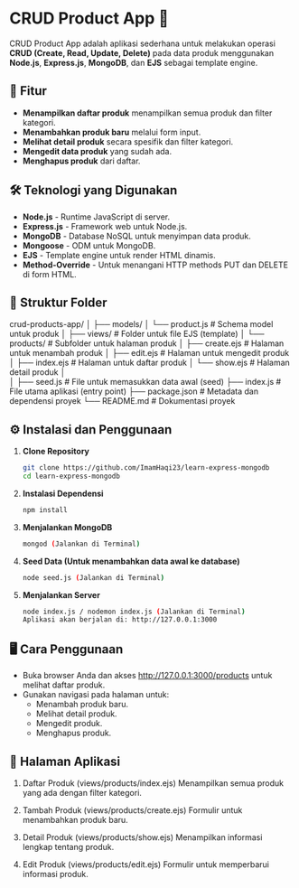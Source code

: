 # CRUD Product App 🛒

CRUD Product App adalah aplikasi sederhana untuk melakukan operasi **CRUD (Create, Read, Update, Delete)** pada data produk menggunakan **Node.js**, **Express.js**, **MongoDB**, dan **EJS** sebagai template engine.

## 🎯 Fitur

- **Menampilkan daftar produk** menampilkan semua produk dan filter kategori.
- **Menambahkan produk baru** melalui form input.
- **Melihat detail produk** secara spesifik dan filter kategori.
- **Mengedit data produk** yang sudah ada.
- **Menghapus produk** dari daftar.

## 🛠️ Teknologi yang Digunakan

- **Node.js** - Runtime JavaScript di server.
- **Express.js** - Framework web untuk Node.js.
- **MongoDB** - Database NoSQL untuk menyimpan data produk.
- **Mongoose** - ODM untuk MongoDB.
- **EJS** - Template engine untuk render HTML dinamis.
- **Method-Override** - Untuk menangani HTTP methods PUT dan DELETE di form HTML.

## 📂 Struktur Folder

crud-products-app/
│
├── models/
│   └── product.js           # Schema model untuk produk
│
├── views/                   # Folder untuk file EJS (template)
│   └── products/            # Subfolder untuk halaman produk
│       ├── create.ejs       # Halaman untuk menambah produk
│       ├── edit.ejs         # Halaman untuk mengedit produk
│       ├── index.ejs        # Halaman untuk daftar produk
│       └── show.ejs         # Halaman detail produk
│   
│
├── seed.js                  # File untuk memasukkan data awal (seed)
├── index.js                 # File utama aplikasi (entry point)
├── package.json             # Metadata dan dependensi proyek
└── README.md                # Dokumentasi proyek

## ⚙️ Instalasi dan Penggunaan

1. **Clone Repository**
   ```bash
   git clone https://github.com/ImamHaqi23/learn-express-mongodb
   cd learn-express-mongodb

2. **Instalasi Dependensi**
   ```bash
   npm install

3. **Menjalankan MongoDB**
   ```bash
   mongod (Jalankan di Terminal)

4. **Seed Data (Untuk menambahkan data awal ke database)**
   ```bash
   node seed.js (Jalankan di Terminal)

5. **Menjalankan Server**
   ```bash
   node index.js / nodemon index.js (Jalankan di Terminal)
   Aplikasi akan berjalan di: http://127.0.0.1:3000

## 🖥️ Cara Penggunaan

- Buka browser Anda dan akses http://127.0.0.1:3000/products untuk melihat daftar produk.
- Gunakan navigasi pada halaman untuk:
    - Menambah produk baru.
    - Melihat detail produk.
    - Mengedit produk.
    - Menghapus produk.

## 📝 Halaman Aplikasi

1. Daftar Produk (views/products/index.ejs)
   Menampilkan semua produk yang ada dengan filter kategori.

2. Tambah Produk (views/products/create.ejs)
   Formulir untuk menambahkan produk baru.

3. Detail Produk (views/products/show.ejs)
   Menampilkan informasi lengkap tentang produk.

4. Edit Produk (views/products/edit.ejs)
   Formulir untuk memperbarui informasi produk.
